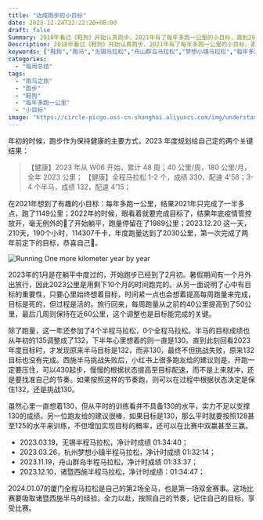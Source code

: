 ```yaml
---
title: "达成跑步的小目标"
date: 2023-12-24T22:22:20+08:00
draft: false
Summary: 2018年看过《鞋狗》开始认真跑步，2021年有了每年多跑一公里的小目标，直到2023年终于第一次跑完2023公里。只要心里有目标，行动才会有方向，道阻且长，行则将至。2023公里跑步的路上，想过很多，收获很多，目标 - 训练 - 跑马，就是跑步的反馈循环，希望就这样一直跑下去，直到跑完世界马拉松大满贯。
Description: 2018年看过《鞋狗》开始认真跑步，2021年有了每年多跑一公里的小目标，直到2023年终于第一次跑完2023公里。只要心里有目标，行动才会有方向，道阻且长，行则将至。2023公里跑步的路上，想过很多，收获很多，目标 - 训练 - 跑马，就是跑步的反馈循环，希望就这样一直跑下去，直到跑完世界马拉松大满贯。
keywords: ["鞋狗","跑马","无锡马拉松","舟山群岛马拉松","梦想小镇马拉松","每年多跑一公里","半马130","西施马拉松","世界马拉松大满贯","目标跑量"]
categories:
  - "每周总结"
tags:
  - "跑马之旅"
  - "跑步"
  - "鞋狗"
  - "每年多跑一公里"
  - "小目标"
image: "https://circle-picgo.oss-cn-shanghai.aliyuncs.com/img/understand-and-action.png"
---
```


年初的时候，跑步作为保持健康的主要方式，2023 年度规划给自己定的两个关键结果：

>【健康】2023 年从 W06 开始，累计 48 周；40 公里/周，180 公里/月，全年 2023 公里；
>【健康】全程马拉松 1-2 个，成绩 330，配速 4'58；3-4 个半马，成绩 132，配速 4'15；

在2021年想到了有趣的小目标：每年多跑一公里，结果2021年只完成了一半多点，跑了1149公里；2022年的时候，眼看着就要完成目标了，结果年底疫情管控放开，毫无例外的🐑了开始躺平，跑量停留在了1989公里；2023.12.20 这一天，210天，190个小时，114307千卡，年度跑量达到了2030公里，第一次完成了两年前定下的目标，恭喜自己🎉。

![Running One more kilometer year by year](https://circle-index.oss-cn-hangzhou.aliyuncs.com/2023w51-running-goal.png)

2023年的1月是在躺平中度过的，开始跑步已经到了2月初。暑假期间有一个月外出旅行，因此2023公里是用剩下10个月的时间跑完的。从另一面说明了心中有目标的重要性，只要心里始终想着目标，时间紧一点也会想着提高每周跑量来完成，目标是死的，但过程是活的。旅行回来，每周跑量从之前的40公里提高到了50公里，最后几周则保持在近60公里，这个调整也是目标能完成的关键。

除了跑量，这一年还参加了4个半程马拉松，0个全程马拉松。半马的目标成绩也从年初的135调整成了132，下半年心里想着的则一直是130。直到此刻回看2023年度目标时，才发现原来半马目标是132，而非130，最终不但挑战失败，原来132目标也没有完成。西施半马挑战失败后，小红书上很多跑友给的建议则是，开跑一定要压住，可以430起步，慢慢的根据状态提高至目标配速，而不是上来就冲，还是要找准自己的节奏。如果按照这样的节奏跑，则可以在过程中根据状态决定是保住132，还是挑战130。

虽然心里一直想着130，但从平时的训练看并不具备130的水平，实力不足以支撑130的成绩。另一位跑友给的建议很棒，如果目标是130，那么平时就要按照128甚至125的水平来训练，不但增加实现目标的概率，还可以在比赛中双赢甚至三赢。

- 2023.03.19，无锡半程马拉松，净计时成绩 01:34:40；
- 2023.03.26，杭州梦想小镇半程马拉松，净计时成绩 01:32:14；
- 2023.11.19，舟山群岛半程马拉松，净计时成绩 01:33:37；
- 2023.12.10，诸暨西施半程马拉松，净计时成绩：01:34:47；

2024.01.07的厦门全程马拉松是自己的第2场全马，也是第一场双金赛事。这场比赛要吸取诸暨西施半马的经验，全力以赴，按照自己的节奏，记住自己的目标，享受比赛。
